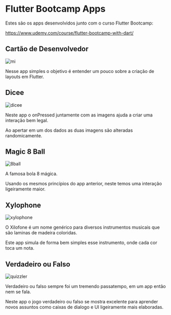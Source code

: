 # Flutter Bootcamp Apps
Estes são os apps desenvolvidos junto com o curso Flutter Bootcamp:

https://www.udemy.com/course/flutter-bootcamp-with-dart/

## Cartão de Desenvolvedor

![mi](https://github.com/northonBarbosa/flutterBootcampApps/blob/master/miFlutter.png)

Nesse app simples o objetivo é entender um pouco sobre a criação de layouts em Flutter.

## Dicee

![dicee](https://github.com/northonBarbosa/flutterBootcampApps/blob/master/dicee.gif)

Neste app o onPressed juntamente com as imagens ajuda a criar uma interação bem legal.

Ao apertar em um dos dados as duas imagens são alteradas randomicamente.

## Magic 8 Ball

![8ball](https://github.com/northonBarbosa/flutterBootcampApps/blob/master/8ball.gif)

A famosa bola 8 mágica. 

Usando os mesmos princípios do app anterior, neste temos uma interação ligeiramente maior.

## Xylophone

![xylophone](https://github.com/northonBarbosa/flutterBootcampApps/blob/master/xylophone.gif)

O Xilofone é um nome genérico para diversos instrumentos musicais que são laminas de madeira coloridas.

Este app simula de forma bem simples esse instrumento, onde cada cor toca um nota.

## Verdadeiro ou Falso

![quizzler](https://github.com/northonBarbosa/flutterBootcampApps/blob/master/quizzler.gif)

Verdadeiro ou falso sempre foi um tremendo passatempo, em um app então nem se fala.

Neste app o jogo verdadeiro ou falso se mostra excelente para aprender novos assuntos como caixas de dialogo e UI ligeiramente mais elaboradas.
